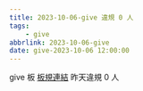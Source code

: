 ```yaml
---
title: 2023-10-06-give 違規 0 人
tags:
    - give
abbrlink: 2023-10-06-give
date: give-2023-10-06 12:00:00
---
```

give 板 [板規連結](https://www.ptt.cc/bbs/give/M.1612495900.A.C32.html)
昨天違規 0 人
